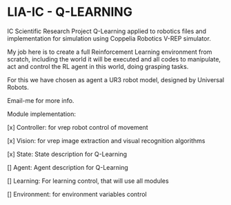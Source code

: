 # LIA-IC - Q-LEARNING
IC Scientific Research Project Q-Learning applied to robotics files and implementation for simulation using Coppelia Robotics V-REP simulator.

My job here is to create a full Reinforcement Learning environment from scratch, including the world it will be executed and all codes to manipulate, act and control the RL agent in this world, doing grasping tasks.

For this we have chosen as agent a UR3 robot model, designed by Universal Robots.

Email-me for more info.

Module implementation:

[x] Controller: for vrep robot control of movement

[x] Vision: for vrep image extraction and visual recognition algorithms

[x] State: State description for Q-Learning

[] Agent: Agent description for Q-Learning

[] Learning: For learning control, that will use all modules

[] Environment: for environment variables control

